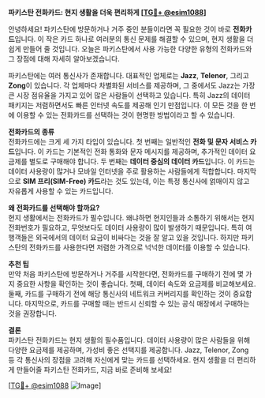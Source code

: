 **파키스탄 전화카드: 현지 생활을 더욱 편리하게 [[TG💪+ @esim1088](https://t.me/s/esim1088)]**

안녕하세요! 파키스탄에 방문하거나 거주 중인 분들이라면 꼭 필요한 것이 바로 **전화카드**입니다. 이 작은 카드 하나로 여러분의 통신 문제를 해결할 수 있으며, 현지 생활을 더 쉽게 만들어 줄 것입니다. 오늘은 파키스탄에서 사용 가능한 다양한 유형의 전화카드와 그 장점에 대해 자세히 알아보겠습니다.

파키스탄에는 여러 통신사가 존재합니다. 대표적인 업체로는 **Jazz**, **Telenor**, 그리고 **Zong**이 있습니다. 각 업체마다 차별화된 서비스를 제공하며, 그 중에서도 Jazz는 가장 큰 시장 점유율을 가지고 있어 많은 사람들이 선택하고 있습니다. 특히 Jazz의 데이터 패키지는 저렴하면서도 빠른 인터넷 속도를 제공해 인기 만점입니다. 이 모든 것을 한 번에 이용할 수 있는 전화카드를 선택하는 것이 현명한 방법이라고 할 수 있습니다.

**전화카드의 종류**  
전화카드에는 크게 세 가지 타입이 있습니다. 첫 번째는 일반적인 **전화 및 문자 서비스 카드**입니다. 이 카드는 기본적인 전화 통화와 문자 메시지를 제공하며, 추가적인 데이터 요금제를 별도로 구매해야 합니다. 두 번째는 **데이터 중심의 데이터 카드**입니다. 이 카드는 데이터 사용량이 많거나 모바일 인터넷을 주로 활용하는 사람들에게 적합합니다. 마지막으로 **SIM 프리(SIM-Free) 카드**라는 것도 있는데, 이는 특정 통신사에 얽매이지 않고 자유롭게 사용할 수 있는 카드입니다.

**왜 전화카드를 선택해야 할까요?**  
현지 생활에서는 전화카드가 필수입니다. 왜냐하면 현지인들과 소통하기 위해서는 현지 전화번호가 필요하고, 무엇보다도 데이터 사용량이 많이 발생하기 때문입니다. 특히 여행객들은 외국에서의 데이터 요금이 비싸다는 것을 잘 알고 있을 것입니다. 하지만 파키스탄의 전화카드를 사용한다면 저렴한 가격으로 넉넉한 데이터를 이용할 수 있습니다.

**추천 팁**  
만약 처음 파키스탄에 방문하거나 거주를 시작한다면, 전화카드를 구매하기 전에 몇 가지 중요한 사항을 확인하는 것이 좋습니다. 첫째, 데이터 속도와 요금제를 비교해보세요. 둘째, 카드를 구매하기 전에 해당 통신사의 네트워크 커버리지를 확인하는 것이 중요합니다. 마지막으로, 카드를 구매할 때는 반드시 신뢰할 수 있는 공식 매장에서 구매하는 것을 권장합니다.

**결론**  
파키스탄 전화카드는 현지 생활의 필수품입니다. 데이터 사용량이 많은 사람들을 위해 다양한 요금제를 제공하며, 가성비 좋은 선택지를 제공합니다. Jazz, Telenor, Zong 등 각 통신사의 장점을 고려해 자신에게 맞는 카드를 선택하세요. 현지 생활을 더 편리하게 만들어줄 파키스탄 전화카드, 지금 바로 준비해 보세요!

[[TG💪+ @esim1088](https://t.me/s/esim1088) ![Image](https://i.postimg.cc/Y0z9fWf4/image.png)]